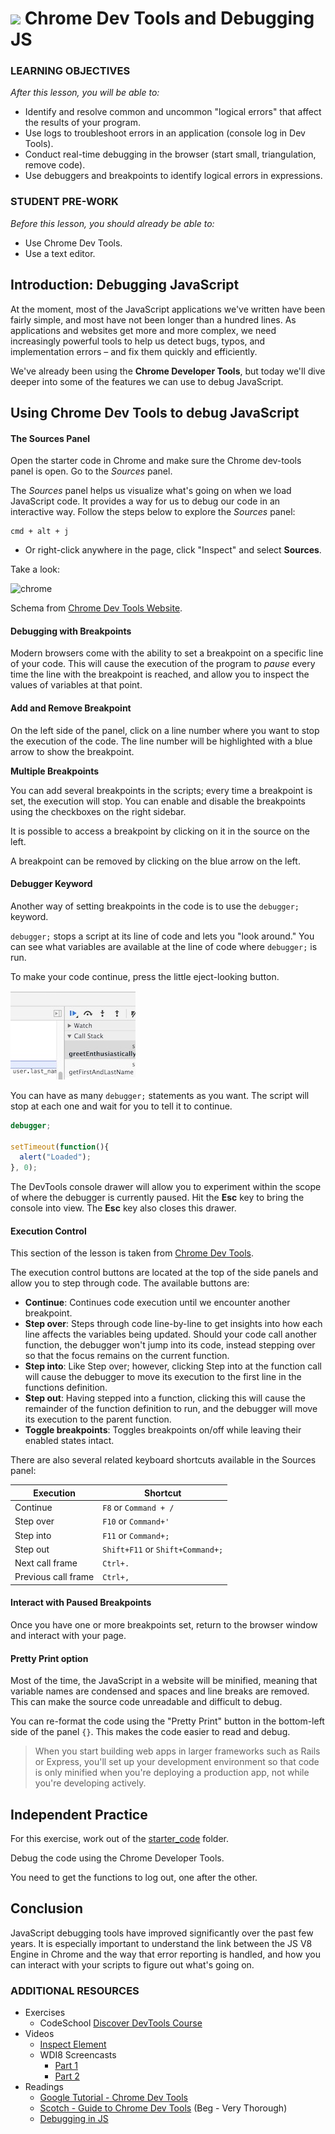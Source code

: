 
# ![](https://ga-dash.s3.amazonaws.com/production/assets/logo-9f88ae6c9c3871690e33280fcf557f33.png) Chrome Dev Tools and Debugging JS  


### LEARNING OBJECTIVES
*After this lesson, you will be able to:*

- Identify and resolve common and uncommon "logical errors" that affect the results of your program.
- Use logs to troubleshoot errors in an application (console log in Dev Tools).
- Conduct real-time debugging in the browser (start small, triangulation, remove code).
- Use debuggers and breakpoints to identify logical errors in expressions.

### STUDENT PRE-WORK
*Before this lesson, you should already be able to:*

- Use Chrome Dev Tools.
- Use a text editor.

<a name="opening"></a>
## Introduction: Debugging JavaScript  

At the moment, most of the JavaScript applications we've written have been fairly simple, and most have not been longer than a hundred lines. As applications and websites get more and more complex, we need increasingly powerful tools to help us detect bugs, typos, and implementation errors – and fix them quickly and efficiently.

We've already been using the **Chrome Developer Tools**, but today we'll dive deeper into some of the features we can use to debug JavaScript.

<a name="chrome-dev-tools"></a>
## Using Chrome Dev Tools to debug JavaScript  

#### The Sources Panel

Open the starter code in Chrome and make sure the Chrome dev-tools panel is open. Go to the _Sources_ panel.

The _Sources_ panel helps us visualize what's going on when we load JavaScript code. It provides a way for us to debug our code in an interactive way. Follow the steps below to explore the _Sources_ panel:

```
cmd + alt + j
```

- Or right-click anywhere in the page, click "Inspect" and select **Sources**.

Take a look:

![chrome](http://s6.postimg.org/5fwewzf0h/298740c0_175f_11e5_84a1_f8c88c3e607a.jpg)

Schema from [Chrome Dev Tools Website](https://developer.chrome.com/devtools/docs/javascript-debugging).

#### Debugging with Breakpoints

Modern browsers come with the ability to set a breakpoint on a specific line of your code. This will cause the execution of the program to _pause_ every time the line with the breakpoint is reached, and allow you to inspect the values of variables at that point.

#### Add and Remove Breakpoint

On the left side of the panel, click on a line number where you want to stop the execution of the code. The line number will be highlighted with a blue arrow to show the breakpoint.

**Multiple Breakpoints**

You can add several breakpoints in the scripts; every time a breakpoint is set, the execution will stop. You can enable and disable the breakpoints using the checkboxes on the right sidebar.

It is possible to access a breakpoint by clicking on it in the source on the left.

A breakpoint can be removed by clicking on the blue arrow on the left.

#### Debugger Keyword

Another way of setting breakpoints in the code is to use the `debugger;` keyword.

`debugger;` stops a script at its line of code and lets you "look around." You can see what variables are available at the line of code where `debugger;` is run.

To make your code continue, press the little eject-looking button.

![Resume execution](assets/resume_execution.jpg)

You can have as many `debugger;` statements as you want. The script will stop at each one and wait for you to tell it to continue.

```js
debugger;

setTimeout(function(){
  alert("Loaded");
}, 0);
```


The DevTools console drawer will allow you to experiment within the scope of where the debugger is currently paused. Hit the **Esc** key to bring the console into view. The **Esc** key also closes this drawer.

#### Execution Control

This section of the lesson is taken from [Chrome Dev Tools](https://developer.chrome.com/devtools/docs/javascript-debugging#execution-control).

The execution control buttons are located at the top of the side panels and allow you to step through code. The available buttons are:

- **Continue**: Continues code execution until we encounter another breakpoint.
- **Step over**: Steps through code line-by-line to get insights into how each line affects the variables being updated. Should your code call another function, the debugger won't jump into its code, instead stepping over so that the focus remains on the current function.
- **Step into**: Like Step over; however, clicking Step into at the function call will cause the debugger to move its execution to the first line in the functions definition.
- **Step out**: Having stepped into a function, clicking this will cause the remainder of the function definition to run, and the debugger will move its execution to the parent function.
- **Toggle breakpoints**: Toggles breakpoints on/off while leaving their enabled states intact.

There are also several related keyboard shortcuts available in the Sources panel:

| Execution | Shortcut |
|-----------|----------|
| Continue | `F8` or `Command + /` |
| Step over | `F10` or `Command+'` |
| Step into | `F11` or `Command+;`  |
| Step out | `Shift+F11` or `Shift+Command+;` |
| Next call frame | `Ctrl+.` |
| Previous call frame | `Ctrl+,` |

#### Interact with Paused Breakpoints

Once you have one or more breakpoints set, return to the browser window and interact with your page.

#### Pretty Print option

Most of the time, the JavaScript in a website will be minified, meaning that variable names are condensed and spaces and line breaks are removed. This can make the source code unreadable and difficult to debug.

You can re-format the code using the "Pretty Print" button in the bottom-left side of the panel `{}`. This makes the code easier to read and debug.

> When you start building web apps in larger frameworks such as Rails or Express, you'll set up your development environment so that code is only minified when you're deploying a production app, not while you're developing actively.

<a name="debugging-practice"></a>
## Independent Practice  

For this exercise, work out of the [starter\_code](starter_code) folder.

Debug the code using the Chrome Developer Tools.

You need to get the functions to log out, one after the other.

<a name="conclusion"></a>
## Conclusion  

JavaScript debugging tools have improved significantly over the past few years. It is especially important to understand the link between the JS V8 Engine in Chrome and the way that error reporting is handled, and how you can interact with your scripts to figure out what's going on.

### ADDITIONAL RESOURCES
- Exercises
	- CodeSchool [Discover DevTools Course](https://www.codeschool.com/courses/discover-devtools)
- Videos
	- [Inspect Element](https://generalassembly.wistia.com/medias/3nsqx78lwo)
	- WDI8 Screencasts
		- [Part 1](https://youtu.be/dCukspxmNDs)
		- [Part 2](https://youtu.be/VbfB1qB20Yk)
- Readings
	- [Google Tutorial - Chrome Dev Tools](https://developers.google.com/web/tools/chrome-devtools/)
	- [Scotch - Guide to Chrome Dev Tools](https://scotch.io/tutorials/debugging-javascript-with-chrome-devtools-breakpoints) (Beg - Very Thorough)
	- [Debugging in JS](http://eloquentjavascript.net/08_error.html)
